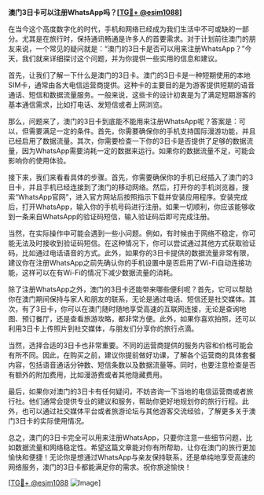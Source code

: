 **澳门3日卡可以注册WhatsApp吗？[[TG💪+ @esim1088](https://t.me/s/esim1088)]**

在当今这个高度数字化的时代，手机和网络已经成为我们生活中不可或缺的一部分。尤其是在旅行时，保持通讯畅通是许多人的首要需求。对于计划前往澳门的朋友来说，一个常见的疑问就是：“澳门的3日卡是否可以用来注册WhatsApp？”今天，我们就来详细探讨这个问题，并为你提供一些实用的信息和建议。

首先，让我们了解一下什么是澳门的3日卡。澳门的3日卡是一种短期使用的本地SIM卡，通常由各大电信运营商提供。这种卡的主要目的是为游客提供短期的语音通话、短信和数据流量服务。一般来说，这些卡的设计初衷是为了满足短期游客的基本通信需求，比如打电话、发短信或者上网浏览。

那么，问题来了，澳门的3日卡到底能不能用来注册WhatsApp呢？答案是：可以，但需要满足一定的条件。首先，你需要确保你的手机支持国际漫游功能，并且已经启用了数据流量。其次，你需要检查一下你的3日卡是否提供了足够的数据流量，因为WhatsApp需要消耗一定的数据来运行。如果你的数据流量不足，可能会影响你的使用体验。

接下来，我们来看看具体的步骤。首先，你需要确保你的手机已经插入了澳门的3日卡，并且手机已经连接到了澳门的移动网络。然后，打开你的手机浏览器，搜索“WhatsApp官网”，进入官方网站后按照指示下载并安装应用程序。安装完成后，打开WhatsApp，输入你的手机号码进行注册。如果一切顺利，你应该能够收到一条来自WhatsApp的验证码短信，输入验证码后即可完成注册。

当然，在实际操作中可能会遇到一些小问题。例如，有时候由于网络不稳定，你可能无法及时接收到验证码短信。在这种情况下，你可以尝试通过其他方式获取验证码，比如通过电话语音的方式。此外，如果你的3日卡提供的数据流量非常有限，建议你在注册WhatsApp之前先确认你的手机设置中是否启用了Wi-Fi自动连接功能，这样可以在有Wi-Fi的情况下减少数据流量的消耗。

除了注册WhatsApp之外，澳门的3日卡还能带来哪些便利呢？首先，它可以帮助你在澳门期间保持与家人和朋友的联系，无论是通过电话、短信还是社交媒体。其次，有了3日卡，你可以在澳门随时随地享受高速的互联网连接，无论是查询地图、预订餐厅，还是查看旅游攻略，都非常方便。此外，如果你喜欢拍照，还可以利用3日卡上传照片到社交媒体，与朋友们分享你的旅行点滴。

当然，选择合适的3日卡也非常重要。不同的运营商提供的服务内容和价格可能会有所不同。因此，在购买之前，建议你提前做好功课，了解各个运营商的具体套餐内容，包括语音通话分钟数、短信条数以及数据流量等。同时，也要注意检查是否有额外的附加费用，比如漫游费或者其他隐藏费用。

最后，如果你对澳门的3日卡有任何疑问，不妨咨询一下当地的电信运营商或者旅行社。他们通常会提供专业的建议和服务，帮助你更好地规划你的旅行行程。此外，也可以通过社交媒体平台或者旅游论坛与其他游客交流经验，了解更多关于澳门3日卡的实际使用情况。

总之，澳门的3日卡完全可以用来注册WhatsApp，只要你注意一些细节问题，比如数据流量和网络稳定性。希望这篇文章能对你有所帮助，让你在澳门的旅行更加愉快和便捷！无论你是想通过WhatsApp与亲友保持联系，还是单纯地享受高速的网络服务，澳门的3日卡都能满足你的需求。祝你旅途愉快！

[[TG💪+ @esim1088](https://t.me/s/esim1088) ![Image](https://i.postimg.cc/4NQfJmqS/Snipaste-2025-05-13-00-14-12.png)]